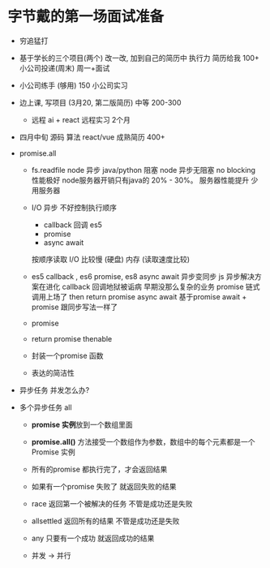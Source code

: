 # 字节戴的第一场面试准备

- 穷追猛打

- 基于学长的三个项目(两个) 改一改, 加到自己的简历中
  执行力 简历给我 100+ 小公司投递(周末) 周一+面试
- 小公司练手 (够用) 150 小公司实习
- 边上课, 写项目 (3月20, 第二版简历) 中等 200-300
   - 远程 ai + react 远程实习 2个月
- 四月中旬 源码 算法 react/vue 成熟简历 400+

- promise.all
  - fs.readfile node 异步
    java/python 阻塞 
    node 异步无阻塞 no blocking 性能极好 node服务器开销只有java的 20% - 30%。 服务器性能提升 少用服务器
  - I/O 异步 不好控制执行顺序 
    - callback 回调 es5
    - promise
    - async await

    按顺序读取
    I/O 比较慢 (硬盘) 内存 (读取速度比较)
  - es5 callback , es6 promise, es8 async await
    异步变同步
    js 异步解决方案在进化
    callback 回调地狱被诟病 早期没那么复杂的业务
    promise 链式调用上场了 then return promise
    async await 基于promise await + promise 跟同步写法一样了
  - promise
  - return promise thenable
  - 封装一个promise 函数
  - 表达的简洁性
- 异步任务 并发怎么办?

- 多个异步任务 all

  - **promise 实例**放到一个数组里面
  - **promise.all()** 方法接受一个数组作为参数，数组中的每个元素都是一个Promise 实例
  - 所有的promise 都执行完了，才会返回结果
  - 如果有一个promise 失败了 就返回失败的结果

  - race
    返回第一个被解决的任务 不管是成功还是失败

  - allsettled
    返回所有的结果 不管是成功还是失败

  - any 
    只要有一个成功 就返回成功的结果
  
  - 并发 -> 并行